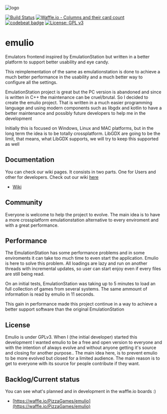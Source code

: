 
![logo](https://s1.postimg.org/mrtbd0yhr/emulio.png)

[![Build Status](https://travis-ci.org/PizzaGames/emulio.svg?branch=master)](https://travis-ci.org/PizzaGames/emulio)
[![Waffle.io - Columns and their card count](https://badge.waffle.io/PizzaGames/emulio.svg?columns=Backlog,To%20do,In%20Progress)](https://waffle.io/PizzaGames/emulio)
[![codebeat badge](https://codebeat.co/badges/7130fcf8-b3b3-4325-8479-188336e1d4d0)](https://codebeat.co/projects/github-com-pizzagames-emulio-master)
[![License: GPL v3](https://img.shields.io/badge/License-GPL%20v3-blue.svg)](https://www.gnu.org/licenses/gpl-3.0)

# emulio
Emulators frontend inspired by EmulationStation but written in a better platform to support better usability and eye candy.

This reimplementation of the same as emulationstation is done to achieve a much better performance in the usability and a much better way to configure all the settings.

EmulationStation project is great but the PC version is abandoned and since is written in C++ the maintenance can be cruel/brutal. So I decided to create the emulio project. That is written in a much easier programming language and using modern components such as libgdx and kotlin to have a better maintenance and possibly future developers to help me in the development

Initially this is focused on Windows, Linux and MAC platforms, but in the long term the idea is to be totally crossplatform. LibGDX are going to be the limit, that means, what LibGDX supports, we will try to keep this supported as well

## Documentation
You can check our wiki pages. It consists in two parts. One for Users and other for developers. Check out our wiki [here](https://github.com/PizzaGames/emulio/wiki)
- [Wiki](https://github.com/PizzaGames/emulio/wiki)

## Community
Everyone is welcome to help the project to evolve. The main idea is to have a more crossplatform emulationstation alternative to every enviroment and with a great performance.

## Performance
The EmulationStation has some performance problems and in some enviroments it can take too much time to even start the application. Emulio is here to solve this problem. All loadings are lazy and run on another threads with incremental updates, so user can start enjoy even if every files are still being read.

On an initial tests, EmulationStation was taking up to 5 minutes to load an full collection of games from several systems. The same ammount of information is read by emulio in 11 seconds.

This gain in performance made this project continue in a way to achieve a better support software than the original EmulationStation

## License 
Emulio is under GPLv3. When I (the initial developer) started this development I wanted emulio to be a free and open version to everyone and with the intention of always evolve and without anyone getting it's source and closing for another purpose.. The main idea here, is to prevent emulio to be more evolved but closed for a limited audience. The main reason is to get to everyone with its source for people contribute if they want.

## Backlog/Current status
You can see what's planned and in development in the waffle.io boards :)
- [https://waffle.io/PizzaGames/emulio](https://waffle.io/PizzaGames/emulio)
